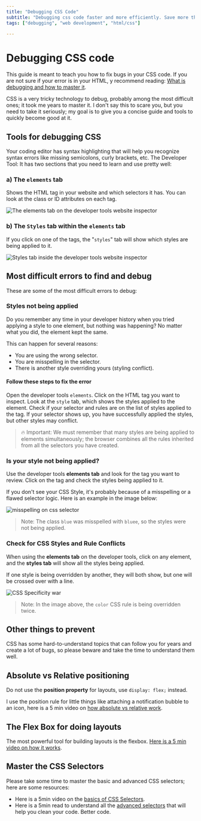 ```yaml
---
title: "Debugging CSS Code"
subtitle: "Debugging css code faster and more efficiently. Save more than 50% of your debugging time when coding CSS."
tags: ["debugging", "web development", "html/css"]

--- 
```

# Debugging CSS code

This guide is meant to teach you how to fix bugs in your CSS code. If you are not sure if your error is in your HTML, y recommend reading: [What is debugging and how to master it](https://4geeks.com/lesson/what-is-debugging-code).

CSS is a very tricky technology to debug, probably among the most difficult ones; it took me years to master it. I don't say this to scare you, but you need to take it seriously; my goal is to give you a concise guide and tools to quickly become good at it.

## Tools for debugging CSS

Your coding editor has syntax highlighting that will help you recognize syntax errors like missing semicolons, curly brackets, etc.
The Developer Tool: It has two sections that you need to learn and use pretty well:

### a) The `elements` tab

Shows the HTML tag in your website and which selectors it has. You can look at the class or ID attributes on each tag.

![The elements tab on the developer tools website inspector](https://i.imgur.com/oJoH8C3.png?raw=true)

### b) The `Styles` tab within the `elements` tab

If you click on one of the tags, the "`styles`" tab will show which styles are being applied to it.

![Styles tab inside the developer tools website inspector](https://i.imgur.com/UM926NI.png?raw=true)

## Most difficult errors to find and debug
These are some of the most difficult errors to debug:

### Styles not being applied

Do you remember any time in your developer history when you tried applying a style to one element, but nothing was happening? No matter what you did, the element kept the same.

This can happen for several reasons:
- You are using the wrong selector.
- You are misspelling in the selector.
- There is another style overriding yours (styling conflict).

#### Follow these steps to fix the error

Open the developer tools `elements`.
Click on the HTML tag you want to inspect.
Look at the `style` tab, which shows the styles applied to the element.
Check if your selector and rules are on the list of styles applied to the tag.
If your selector shows up, you have successfully applied the styles, but other styles may conflict.

> 🔥 Important: We must remember that many styles are being applied to elements simultaneously; the browser combines all the rules inherited from all the selectors you have created.

### Is your style not being applied?

Use the developer tools **elements tab** and look for the tag you want to review. Click on the tag and check the styles being applied to it.

If you don't see your CSS Style, it's probably because of a misspelling or a flawed selector logic. Here is an example in the image below:

![misspelling on css selector](https://storage.googleapis.com/breathecode-asset-images/misspelling-on-css-selector.gif?raw=true)

> Note: The class `blue` was misspelled with `bluee`, so the styles were not being applied.

### Check for CSS Styles and Rule Conflicts

When using the **elements tab** on the developer tools, click on any element, and the **styles tab** will show all the styles being applied.

If one style is being overridden by another, they will both show, but one will be crossed over with a line.

![CSS Specificity war](https://storage.googleapis.com/breathecode-asset-images/5ee0ed4c5601a9e40b006ae708a405ff48511b3423449968a029ee5a56fe8777.png?raw=true)

> Note: In the image above, the `color` CSS rule is being overridden twice.

## Other things to prevent

CSS has some hard-to-understand topics that can follow you for years and create a lot of bugs, so please beware and take the time to understand them well.

## Absolute vs Relative positioning

Do not use the **position property** for layouts, use `display: flex;` instead.

I use the position rule for little things like attaching a notification bubble to an icon, here is a 5 min video on [how absolute vs relative work](https://www.loom.com/share/3715da41c2ec45be8711c4f8944e406b).

## The Flex Box for doing layouts

The most powerful tool for building layouts is the flexbox. [Here is a 5 min video on how it works](https://www.youtube.com/watch?v=ZRc2vUF92e8).

## Master the CSS Selectors

Please take some time to master the basic and advanced CSS selectors; here are some resources:

- Here is a 5min video on the [basics of CSS Selectors](https://www.youtube.com/watch?v=0Wt1n0wvSe8).
- Here is a 5min read to understand all the [advanced selectors](https://4geeks.com/lesson/mastering-css-selectors) that will help you clean your code. Better code.
